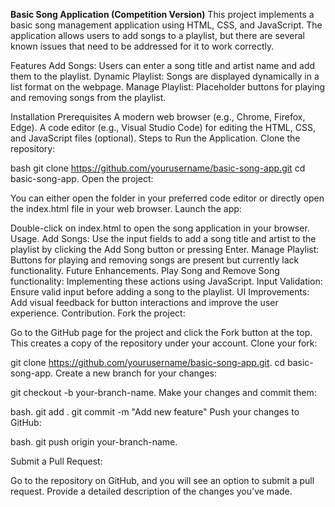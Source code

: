 **Basic Song Application (Competition Version)**
This project implements a basic song management application using HTML, CSS, and JavaScript. The application allows users to add songs to a playlist, but there are several known issues that need to be addressed for it to work correctly.

Features
Add Songs: Users can enter a song title and artist name and add them to the playlist.
Dynamic Playlist: Songs are displayed dynamically in a list format on the webpage.
Manage Playlist: Placeholder buttons for playing and removing songs from the playlist.

Installation
Prerequisites
A modern web browser (e.g., Chrome, Firefox, Edge).
A code editor (e.g., Visual Studio Code) for editing the HTML, CSS, and JavaScript files (optional).
Steps to Run the Application.
Clone the repository:

bash
git clone https://github.com/yourusername/basic-song-app.git
cd basic-song-app.
Open the project:

You can either open the folder in your preferred code editor or directly open the index.html file in your web browser.
Launch the app:

Double-click on index.html to open the song application in your browser.
Usage.
Add Songs: Use the input fields to add a song title and artist to the playlist by clicking the Add Song button or pressing Enter.
Manage Playlist: Buttons for playing and removing songs are present but currently lack functionality.
Future Enhancements.
Play Song and Remove Song functionality: Implementing these actions using JavaScript.
Input Validation: Ensure valid input before adding a song to the playlist.
UI Improvements: Add visual feedback for button interactions and improve the user experience.
Contribution.
Fork the project:

Go to the GitHub page for the project and click the Fork button at the top.
This creates a copy of the repository under your account.
Clone your fork:

git clone https://github.com/yourusername/basic-song-app.git.
cd basic-song-app.
Create a new branch for your changes:

git checkout -b your-branch-name.
Make your changes and commit them:

bash.
git add .
git commit -m "Add new feature"
Push your changes to GitHub:

bash.
git push origin your-branch-name.

Submit a Pull Request:

Go to the repository on GitHub, and you will see an option to submit a pull request. Provide a detailed description of the changes you've made.